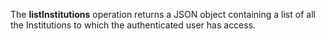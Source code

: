 The **listInstitutions** operation returns a JSON object containing a list of all the
Institutions to which the authenticated user has
access.
